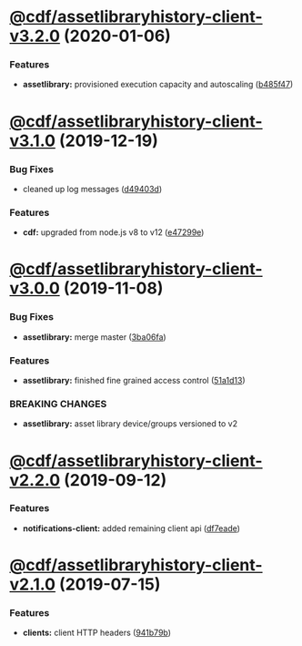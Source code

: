 # [@cdf/assetlibraryhistory-client-v3.2.0](https://git-codecommit.us-west-2.amazonaws.com/v1/repos/cdf-core/compare/@cdf/assetlibraryhistory-client-v3.1.0...@cdf/assetlibraryhistory-client-v3.2.0) (2020-01-06)


### Features

* **assetlibrary:** provisioned execution capacity and autoscaling ([b485f47](https://git-codecommit.us-west-2.amazonaws.com/v1/repos/cdf-core/commit/b485f477c0b1c36d63f74c70fa041c296148b980))

# [@cdf/assetlibraryhistory-client-v3.1.0](https://git-codecommit.us-west-2.amazonaws.com/v1/repos/cdf-core/compare/@cdf/assetlibraryhistory-client-v3.0.0...@cdf/assetlibraryhistory-client-v3.1.0) (2019-12-19)


### Bug Fixes

* cleaned up log messages ([d49403d](https://git-codecommit.us-west-2.amazonaws.com/v1/repos/cdf-core/commit/d49403d11f3f73ea8c5ce061bfa790ec40cd8c13))


### Features

* **cdf:** upgraded from node.js v8 to v12 ([e47299e](https://git-codecommit.us-west-2.amazonaws.com/v1/repos/cdf-core/commit/e47299ee399acf6554a0845048c4fed99251c2b1))

# [@cdf/assetlibraryhistory-client-v3.0.0](https://git-codecommit.us-west-2.amazonaws.com/v1/repos/cdf-core/compare/@cdf/assetlibraryhistory-client-v2.2.0...@cdf/assetlibraryhistory-client-v3.0.0) (2019-11-08)


### Bug Fixes

* **assetlibrary:** merge master ([3ba06fa](https://git-codecommit.us-west-2.amazonaws.com/v1/repos/cdf-core/commit/3ba06fa9fc5b264ceaed0f97ccf45fab97d57a08))


### Features

* **assetlibrary:** finished fine grained access control ([51a1d13](https://git-codecommit.us-west-2.amazonaws.com/v1/repos/cdf-core/commit/51a1d134ec48be2d62edc575998752ff866230bf))


### BREAKING CHANGES

* **assetlibrary:** asset library device/groups versioned to v2

# [@cdf/assetlibraryhistory-client-v2.2.0](https://git-codecommit.us-west-2.amazonaws.com/v1/repos/cdf-core/compare/@cdf/assetlibraryhistory-client-v2.1.0...@cdf/assetlibraryhistory-client-v2.2.0) (2019-09-12)


### Features

* **notifications-client:** added remaining client api ([df7eade](https://git-codecommit.us-west-2.amazonaws.com/v1/repos/cdf-core/commit/df7eade))

# [@cdf/assetlibraryhistory-client-v2.1.0](https://git-codecommit.us-west-2.amazonaws.com/v1/repos/cdf-core/compare/@cdf/assetlibraryhistory-client-v2.0.0...@cdf/assetlibraryhistory-client-v2.1.0) (2019-07-15)


### Features

* **clients:** client HTTP headers ([941b79b](https://git-codecommit.us-west-2.amazonaws.com/v1/repos/cdf-core/commit/941b79b))
